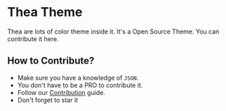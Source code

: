 # Thea Theme 
Thea are lots of color theme inside it. It's a Open Source Theme. You can contribute it here.
## How to Contribute?
- Make sure you have a knowledge of `JSON`. 
- You don't have to be a PRO to contribute it.
- Follow our [Contribution](/Contribution.md) guide.
- Don't forget to star it
